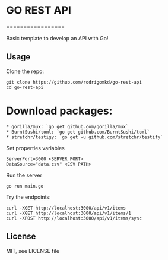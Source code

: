 # GO REST API
=================

Basic template to develop an API with Go!

Usage
-----

Clone the repo:

    git clone https://github.com/rodrigomkd/go-rest-api
    cd go-rest-api

# Download packages:
    * gorilla/mux: `go get github.com/gorilla/mux`
    * BurntSushi/toml: `go get github.com/BurntSushi/toml`
    * stretchr/testigy: `go get -u github.com/stretchr/testify`

Set properties variables

    ServerPort=3000 <SERVER PORT> 
    DataSource="data.csv" <CSV PATH>

Run the server

    go run main.go

Try the endpoints:

    curl -XGET http://localhost:3000/api/v1/items
    curl -XGET http://localhost:3000/api/v1/items/1
    curl -XPOST http://localhost:3000/api/v1/items/sync

License
-------

MIT, see LICENSE file